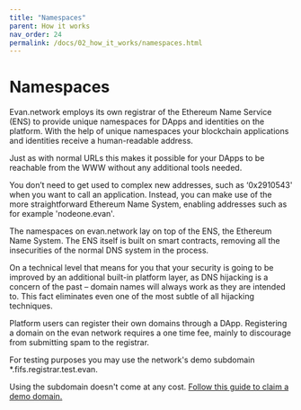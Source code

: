 ```yaml
---
title: "Namespaces"
parent: How it works
nav_order: 24
permalink: /docs/02_how_it_works/namespaces.html
---
```


# Namespaces

Evan.network employs its own registrar of the Ethereum Name Service (ENS) to provide unique namespaces for DApps and identities on the platform. With the help of unique namespaces your blockchain applications and identities receive a human-readable address.

Just as with normal URLs this makes it possible for your DApps to be reachable from the WWW without any additional tools needed.

You don’t need to get used to complex new addresses, such as ‘0x2910543' when you want to call an application.
Instead, you can make use of the more straightforward Ethereum Name System, enabling addresses such as for example 'nodeone.evan'.

The namespaces on evan.network lay on top of the ENS, the Ethereum Name System. The ENS itself is built on smart contracts, removing all the insecurities of the normal DNS system in the process.

On a technical level that means for you that your security is going to be improved by an additional built-in platform layer, as DNS hijacking is a concern of the past – domain names will always work as they are intended to. This fact eliminates even one of the most subtle of all hijacking techniques.

Platform users can register their own domains through a DApp. Registering a domain on the evan network requires a one time fee, mainly to discourage from submitting spam to the registrar.

For testing purposes you may use the network's demo subdomain *.fifs.registrar.test.evan.

Using the subdomain doesn't come at any cost. [Follow this guide to claim a demo domain.](https://medium.com/evan-network/dev-series-deploy-your-%C3%B0app-on-the-evan-network-4f4232861249)
